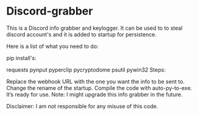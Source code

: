 # Discord-grabber
This is a Discord info grabber and keylogger. It can be used to to steal discord account's and it is added to startup for persistence.

Here is a list of what you need to do:

pip install's:

requests
pynput
pyperclip
pycryptodome
psutil
pywin32
Steps:

Replace the webhook URL with the one you want the info to be sent to.
Change the rename of the startup.
Compile the code with auto-py-to-exe.
It’s ready for use.
Note:
I might upgrade this info grabber in the future.

Disclaimer:
I am not responsible for any misuse of this code.

